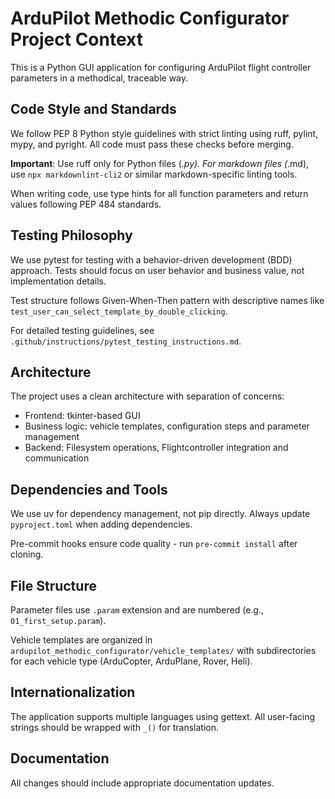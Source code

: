 # ArduPilot Methodic Configurator Project Context

This is a Python GUI application for configuring ArduPilot flight controller parameters in a methodical, traceable way.

## Code Style and Standards

We follow PEP 8 Python style guidelines with strict linting using ruff, pylint, mypy, and pyright.
All code must pass these checks before merging.

**Important**: Use ruff only for Python files (*.py).
For markdown files (*.md), use `npx markdownlint-cli2` or similar markdown-specific linting tools.

When writing code, use type hints for all function parameters and return values following PEP 484 standards.

## Testing Philosophy

We use pytest for testing with a behavior-driven development (BDD) approach.
Tests should focus on user behavior and business value, not implementation details.

Test structure follows Given-When-Then pattern with descriptive names like `test_user_can_select_template_by_double_clicking`.

For detailed testing guidelines, see `.github/instructions/pytest_testing_instructions.md`.

## Architecture

The project uses a clean architecture with separation of concerns:

- Frontend: tkinter-based GUI
- Business logic: vehicle templates, configuration steps and parameter management
- Backend: Filesystem operations, Flightcontroller integration and communication

## Dependencies and Tools

We use uv for dependency management, not pip directly.
Always update `pyproject.toml` when adding dependencies.

Pre-commit hooks ensure code quality - run `pre-commit install` after cloning.

## File Structure

Parameter files use `.param` extension and are numbered (e.g., `01_first_setup.param`).

Vehicle templates are organized in `ardupilot_methodic_configurator/vehicle_templates/` with subdirectories
for each vehicle type (ArduCopter, ArduPlane, Rover, Heli).

## Internationalization

The application supports multiple languages using gettext.
All user-facing strings should be wrapped with `_()` for translation.

## Documentation

All changes should include appropriate documentation updates.
